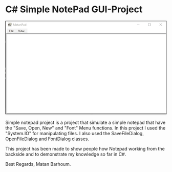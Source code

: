 # C# Simple NotePad GUI-Project

<img src="Example.gif">

Simple notepad project is a project that simulate a simple notepad that have the "Save, Open, New" and "Font" Menu functions.
In this project I used the "System.IO" for manipulating files. I also used the SaveFileDialog, OpenFileDialog and FontDialog classes.

This project has been made to show people how Notepad working from the backside and to demonstrate my knowledge so far in C#.

Best Regards,
Matan Barhoum.
